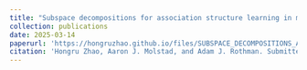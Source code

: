 ```yaml
---
title: "Subspace decompositions for association structure learning in multivariate categorical response regression"
collection: publications
date: 2025-03-14
paperurl: 'https://hongruzhao.github.io/files/SUBSPACE_DECOMPOSITIONS_AOS_manuscript-combined_JRSSb.pdf'
citation: 'Hongru Zhao, Aaron J. Molstad, and Adam J. Rothman. Submitted, J. R. Statist. Soc. B (2025)'
---
```

